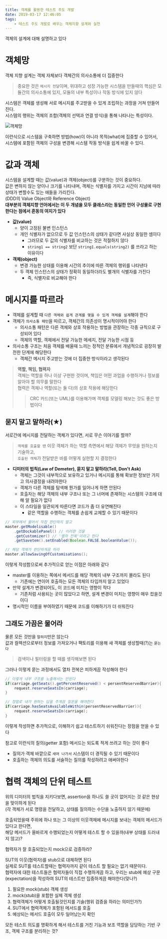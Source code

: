 ```yaml
---
title: 객체를 활용한 테스트 주도 개발
date: 2019-03-17 12:46:05
tags:
    - 테스트 주도 개발로 배우는 객체지향 설계와 실천
---
```


객체의 설계에 대해 설명하고 있다  

# 객체망  
객체 지향 설계는 객체 자체보다 객체간의 의사소통에 더 집중한다  
> 중요한 것은 `메시지 전달`이며, 위대하고 성장 가능한 시스템을 만들때의 핵심은 모듈간의 의사소통에 있지, 모듈의 내부 특성이나 작동 방식에 있지 않다  

시스템은 객체를 생성해 서로 메시지를 주고받을 수 있게 조립하는 과정을 거쳐 만들어진다.  
시스템의 행위는 객체의 조합(객체의 선택과 연결 방식)을 통해 나타나는 특성이다.  

![객체망](https://lh3.googleusercontent.com/erbdSEbjM_B5uzzhvwh5x2i_vSzS_ueVCdocpWMKH2mcBrNHhJZl7sS6R9KAtqjXfrko9PcKdTmDy5g5H8ri-cvvfbsscY8qV_Qq0dDcXGg2vEyCyf52gy62mGJ7PWSLg8KF7U-WAay759fcioDAbY-le_Ki1lsCv5aToTPuRRpF-I1Nsf6Z6PeFanlELgn5MQgi-Jg0PFIAKKryiv7B-LhL-Yd2IYNhVIHYuvhvxTqg15Zk3bl6r7xihPV0qyxNmvOcDUJFCD2iwIzUt9tCUV4mXhd-eTHt-tIk2OjBVj_DwYuRMACqMLUD1WbpyFwLD6AhbDY6AwHjE34eQU8iersoHDWYgh1kwVvT4v_Ym6VI1FoGwqj-OPtd06pMaY8HU7kOYMXbQk0LH3Lv7RkKv5uupib5-7L3cYsSac7lm-8se6ZY4_xY6fpDX9s8UA8BwVu0cz4nQcNmTO6ZXsnnp5KZoNXYq5zrwow8X1jRZ-Kjupui0Eu4gQ5HUu09l4-7chCmqa6H4uOJI9zC0hThnuKirb_CIb0Hdk0w_9p0H-Wmb97fh4PI_aig-5jP0xA1d7w34X6eVzskXoUaOgevqEQ1-kWyrrDw3lz_tgpEGfeDM7WJHZ_wX6ABGungb3Z4TqJ8dvpUNJ4qiYdqs3d1qBlHGYnsDuo=w960-h720-no)  

이런식으로 시스템을 구축하면 방법(how)이 아니라 목적(what)에 집중할 수 있어서, 시스템에 포함된 객체의 구성을 변경해 시스템 작동 방식을 쉽게 바꿀 수 있다.  

# 값과 객체  
시스템을 설계할 때는 값(value)과 객체(object)를 구분하는 것이 중요하다.  
값은 변하지 않는 양이나 크기를 나타내며, 객체는 식별자를 가지고 시간이 지남에 따라 상태가 변할수도 있는 애들을 가리킨다.  
(DDD의 Value Object와 Reference Object)  
**대부분의 객체지향 언어에서는 이 두 개념을 모두 클래스라는 동일한 언어 구성물로 구현한다는 점에서 혼동의 여지가 있다**  

- **값(value)**  
    - 양이 고정된 불변 인스턴스  
    - 개인 식별자가 없으므로 두 값 인스턴스의 상태가 같다면 사실상 동일한 셈이다  
        - 그러므로 두 값의 식별자를 비교하는 것은 적절하지 않다  
        - `string1 == string2` 보단 `string1.equals(string2)` 를 쓰라고 하는 이유이다  
- **객체(object)**  
    - 변경 가능한 상태를 이용해 시간의 추이에 따른 객체의 행위를 나타낸다  
    - 두 객체 인스턴스의 상태가 정확히 동일하더라도 별개의 식별자를 가진다  
        - 즉, 식별자로 비교해야 한다  

# 메시지를 따르라  
- 객체를 설계할 때 `다른 객체와 쉽게 관계를 맺을 수 있게 객체를 설계`해야 한다  
- 객체가 `의사소통 패턴`을 따르고, 객체간의 의존성이 명시적이어야 한다  
    - 의사소통 패턴은 다른 객체와 상호 작용하는 방법을 관장하는 각종 규칙으로 구성되어 있다  
    - 객체의 역할, 객체에서 전달 가능한 메세지, 전달 가능한 시점 등  
- 의사소통 구조는 처음 객체를 배울때 느끼는 정적인 분류에서 개념적으로 굉장히 발전한 단계에 해당한다  
    - 객체간 메시지 주고받는 것에 더 집중한 방식이라고 생각된다   

> **역할, 책임, 협력자**  
> 객체는 역할을 하나 이상 구현한 것이며, 책임은 어떤 과업을 수행하거나 정보를 알아야 할 의무를 말한다  
> 협력은 객체나 역할(또는 둘 다)의 상호 작용에 해당한다  
>> CRC 카드(또는 UML)를 이용해가며 객체를 모델링 해보는 것도 좋은 방법이다  

## 묻지 말고 말하라(★)  
서로간에 메시지를 전달하는 객체가 있다면, 서로 무슨 이야기를 할까?  
> `객체를 호출할 땐` 이웃 객체가 하는 역할 측면에서 해당 객체가 무엇을 원하는지 기술하고,  
> `호출된 객체`가 전달받은 바를 어떻게 실현할 지 결정한다  

- **디미터의 법칙(Law of Demeter), 묻지 말고 말하라(Tell, Don't Ask)**  
    - 객체는 그것이 내부적으로 보유하고 있거나 메시지를 통해 확보한 정보만 가지고 의사결정을 내려야한다  
    - 객체가 다른 객체를 탐색해 뭔가를 일어나게 하면 안된다  
    - 호출자는 해당 객체의 내부 구조나 또는 그 너머에 존재하는 시스템의 구조에 대해 알 필요가 없다  
    - 이 스타일을 일관되게 따른다면 코드가 좀 더 유연해진다  
        - 같은 역할을 수행하는 객체를 손쉽게 교체할 수 있기 때문이다  

```java
// 외부에서 물어서 직접 판단하지 말고
master.getModelisable()
    .getDockablePanel() // 이러한 것을
    .getCustomizer() // '열차 전복'이라고 한다  
    .getSavetem().setEnabled(Boolean.FALSE.booleanValue());

// 해당 객체가 판단하게끔 하라  
master.allowSavingOfCustomisations();
```

이렇게 작성함으로써 추가적으로 얻는 이점은 아래와 같다  
- master를 이용하는 쪽에서 메서드를 해당 객체의 내부 구조까지 몰라도 된다  
    - 기존에는 연이어 호출하는 모든 객체의 타입까지 알고 있었다  
- 만약 설계가 변경되어도, 이 코드에 미치는 영향이 작다   
    - 기존처럼 사용되는 곳이 많았다고 하면, 설계 변경이 미치는 영향이 매우 컸을것이다  
- 명시적인 이름을 부여하였기 때문에 코드를 이해하기가 더 쉬워진다  

## 그래도 가끔은 물어라  
물론 모든 것만을 `말하지`만은 않는다  
값과 컬렉션으로부터 정보를 가져오거나 팩토리를 이용해 새 객체를 생성할때(?)는 `묻는다`  
> 검색이나 필터링을 할 때를 생각해보면 된다  

그러나 이렇게 묻는 과정에서도 열차 전복은 피하게끔 작성해야 한다  
```java
// 이렇게 내부 구조를 노출해서는 안된다  
if(carriage.getSeats().getPercentReserved() < persentReservedBarrier){
    request.reserveSeatsIn(carriage);
}

// 정말로 내가 원하는 답을 주게끔 질문을 해야한다  
if(carriage.hasSeatsAvailableWithin(persentReservedBarrier)){
    request.reserveSeatsIn(carriage);
}
```

이렇게 작성하면 추가적으로, 이해하기 쉽고 테스트하기 쉬워진다는 장점을 얻을 수 있다  

참고로 이런식의 질의(getter 포함) 메서드는 되도록 적게 쓰려고 하는 것이 좋다  
- 질의가 객체 바깥으로 `새어 나가서` 시스템이 더 경직될 수 있기 때문이다  
- 호출하는 객체의 의도를 서술하는 질의를 작성하려고 애써야한다  

# 협력 객체의 단위 테스트  
위의 디미터의 법칙을 지키다보면, assertion을 하나도 쓸 곳이 없어지는 것 같은 현상을 맞이하게 된다  
(각 객체가 서로 명령을 전달하고, 상태를 질의하는 수단을 노출하지 않기 때문에)  

호출되었을때 주위에 하나 또는 그 이상의 이웃객체에 메시지를 보내는 객체의 메서드가 있다고 한다면,  
해당 메서드가 올바르게 수행되었는지 어떻게 테스트 할 수 있을까(내부 상태를 드러내지 않고)?  

협력자가 잘 호출되었는지 mock으로 검증하라?  

SUT의 이웃(협력자)를 stub으로 대체하면 된다  
실제로 SUT를 테스트할때는 협력자까지 같이 테스트 할 필요는 없기 때문이다.  
협력자에 대한 테스트들은 협력자들이 직접 수행하게끔 하고, 우리는 stub에 예상 구문(expectation)을 작성하여 SUT의 테스트만 집중하게끔 해야한다(맞나?)  

1. 필요한 mock(stub) 객체 생성  
2. mock(stub)을 포함한 실제 객체 생성  
3. 협력객체가 어떻게 호출될것인지를 기술(행위 검증을 하라는 의미인가?)  
4. SUT에서 협력객체가 포함된 메서드를 호출
5. 예상되는 메서드 호출이 모두 일어났는지 확인  

모든 테스트 의도를 명확하게 해서 테스트를 거친 기능과 보조 역할을 담당하는 기반 구조, 객체 구조를 분리하는 것?  

<!-- more -->